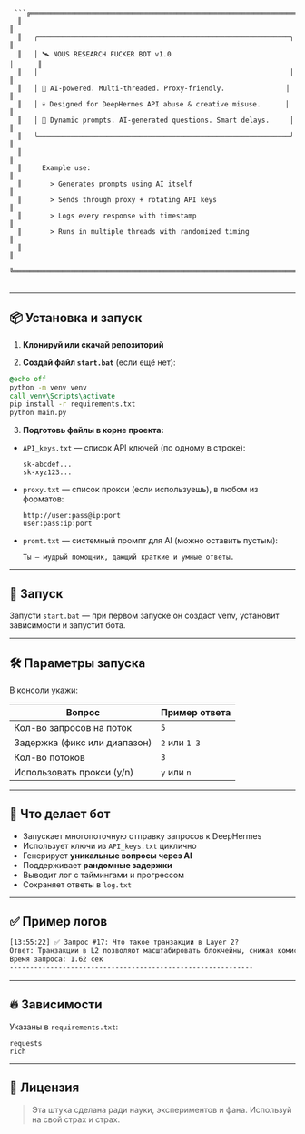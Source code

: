 <pre> <code>```╔═════════════════════════════════════════════════════════════════════════╗
  ║                                                                         ║
  ║   ╭──────────────────────────────────────────────────────────────╮      ║
  ║   │ 🛰 NOUS RESEARCH FUCKER BOT v1.0                               │      ║
  ║   │                                                              │      ║
  ║   │ 🧠 AI-powered. Multi-threaded. Proxy-friendly.               │      ║
  ║   │ 💀 Designed for DeepHermes API abuse & creative misuse.      │      ║
  ║   │ 🧪 Dynamic prompts. AI-generated questions. Smart delays.     │      ║
  ║   ╰──────────────────────────────────────────────────────────────╯      ║
  ║                                                                         ║
  ║     Example use:                                                        ║
  ║       > Generates prompts using AI itself                              ║
  ║       > Sends through proxy + rotating API keys                        ║
  ║       > Logs every response with timestamp                             ║
  ║       > Runs in multiple threads with randomized timing                ║
  ║                                                                         ║
  ╚═════════════════════════════════════════════════════════════════════════╝```</code> </pre>
---

## 📦 Установка и запуск

1. **Клонируй или скачай репозиторий**

2. **Создай файл `start.bat`** (если ещё нет):

```bat
@echo off
python -m venv venv
call venv\Scripts\activate
pip install -r requirements.txt
python main.py
```

3. **Подготовь файлы в корне проекта:**

* `API_keys.txt` — список API ключей (по одному в строке):

  ```
  sk-abcdef...
  sk-xyz123...
  ```

* `proxy.txt` — список прокси (если используешь), в любом из форматов:

  ```
  http://user:pass@ip:port
  user:pass:ip:port
  ```

* `promt.txt` — системный промпт для AI (можно оставить пустым):

  ```
  Ты — мудрый помощник, дающий краткие и умные ответы.
  ```

---

## 🚀 Запуск

Запусти `start.bat` — при первом запуске он создаст venv, установит зависимости и запустит бота.

---

## 🛠️ Параметры запуска

В консоли укажи:

| Вопрос                       | Пример ответа |
| ---------------------------- | ------------- |
| Кол-во запросов на поток     | `5`           |
| Задержка (фикс или диапазон) | `2` или `1 3` |
| Кол-во потоков               | `3`           |
| Использовать прокси (y/n)    | `y` или `n`   |

---

## 📑 Что делает бот

* Запускает многопоточную отправку запросов к DeepHermes
* Использует ключи из `API_keys.txt` циклично
* Генерирует **уникальные вопросы через AI**
* Поддерживает **рандомные задержки**
* Выводит лог с таймингами и прогрессом
* Сохраняет ответы в `log.txt`

---

## ✅ Пример логов

```txt
[13:55:22] ✅ Запрос #17: Что такое транзакции в Layer 2?
Ответ: Транзакции в L2 позволяют масштабировать блокчейны, снижая комиссии.
Время запроса: 1.62 сек
------------------------------------------------------------
```

---

## 🔥 Зависимости

Указаны в `requirements.txt`:

```
requests
rich
```

---

## 🧬 Лицензия

> Эта штука сделана ради науки, экспериментов и фана.
> Используй на свой страх и страх.

